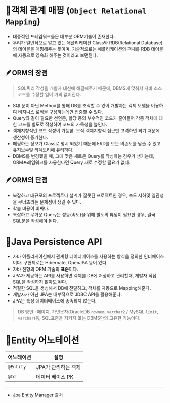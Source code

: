 # 📌객체 관계 매핑 (`Object Relational Mapping`)
- 대중적인 프레임워크들은 대부분 ORM기술이 존재한다.
- 우리가 일반적으로 알고 있는 애플리케이션 Class와 RDB(Relational Database)의 테이블을 매핑해주는 뜻이며, 기술적으로는 애플리케이션의 객체를 RDB 테이블에 자동으로 영속화 해주는 것이라고 보면된다.

## 🪶ORM의 장점
> SQL쿼리 작성을 개발자 대신에 해결해주기 때문에, DBMS에 맞춰서 자바 소스코드를 수정할 일이 거의 없어진다.
- SQL문이 아닌 Method를 통해 DB를 조작할 수 있어 개발자는 객체 모델을 이용하여 비지니스 로직을 구성하는데만 집중할 수 있다.
- Query와 같이 필요한 선언문, 할당 등의 부수적인 코드가 줄어들어 각종 객체에 대한 코드를 별도로 작성하여 코드의 가독성을 높인다.
- 객체지향적인 코드 작성이 가능핟. 오직 객체지향적 접근만 고려하면 되기 때문에 생산성이 증가한다.
- 매핑하는 정보가 Class로 명시 되었기 때문에 ERD를 보는 의존도를 낮출 수 있고 유지보수및 리펙토리에 유리하다.
- DBMS를 변경했을 때, 그에 맞은 새로운 Query를 작성하는 경우가 생기는데, ORM프레임워크를 사용한다면 Query 새로 수정할 필요가 없다.

## 🪶ORM의 단점
- 복잡하고 대규모의 프로젝트나 설계가 잘못된 프로젝트인 경우, 속도 저하및 일관성을 무너뜨리는 문제점이 생길 수 있다.
- 학습 비용이 비싸다.
- 복잡하고 무거운 Query는 성능(속도)을 위해 별도의 튜닝이 필요한 경우, 결국 SQL문을 작성해야 된다.

# 📌Java Persistence API
- 자바 어플리케이션에서 관계형 데이터베이스를 사용하는 방식을 정의한 인터페이스이다. 구현체로는 Hibernate, OpenJPA 등이 있다.
- 자바 진형의 ORM 기술의 **표준**이다.
- JPA가 제공하는 API를 사용하면 객체를 DB에 저장하고 관리할때, 개발자 직접 SQL을 작성하지 않아도 된다.
- 적절한 SQL을 생성해서 DB에 전달하고, 객체를 자동으로 Mapping해준다.
- 개발자가 아닌 JPA는 내부적으로 JDBC API를 활용해준다.
- JPA는 특정 데이터베이스에 종속되지 않는다.
> DB 방언 : 페이지, 가변문자(OracleDB `rownum`, `varchar2` / MySQL `limit`, `varchar`)등, SQL표준을 지키지 않는 DBMS만의 고유한 기능이다.

# 📌Entity 어노테이션
어노테이션 | 설명
--|--
`@Entity` | JPA가 관리하는 객체
`@Id` | 데이터 베이스 PK

---
- [Jpa Entity Manager 출처](https://perfectacle.github.io/2018/01/14/jpa-entity-manager-factory/)